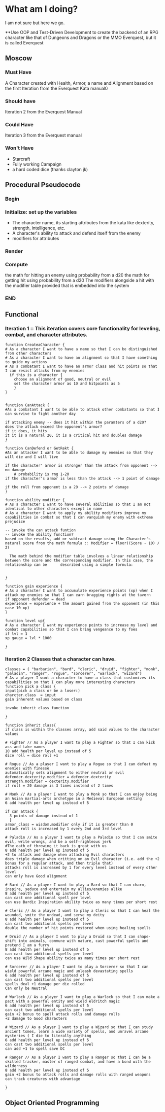 # What am I doing?

I am not sure but here we go.

**Use OOP and Test-Driven Development to create the backend of an RPG character like that of Dungeons and Dragons or the MMO Everquest, but it is called
Everquest

## Moscow
### Must Have
A Character created with Health, Armor, a name and Alignment based on the first Iteration from the Everquest Kata manual0
### Should have
Iteration 2 from the Everquest Manual
### Could Have
Iteration 3 from the Everquest manual
### Won't Have
* Starcraft
* Fully working Campaign
* a hard coded dice (thanks clayton jk)

## Procedural Pseudocode

### Begin

### Initialize: set up the variables

- The character name, its starting attributes from the kata like dexterity, strength, intelligence, etc.
- A character's ability to attack and defend itself from the enemy
- modifiers for attributes
### Render
### Compute
the math for hitting an enemy using probability from a d20
the math for getting hit using probability from a d20
The modifiers alongside a hit with the modifier table provided that is embedded into the system
### END

## Functional
### Iteration 1 :: This iteration covers core functionality for leveling, combat, and character attributes.
```
function CreateaCharacter {
# As a character I want to have a name so that I can be distinguished from other characters
# As a character I want to have an alignment so that I have something to guide my actions
# As a combatant I want to have an armor class and hit points so that I can resist attacks from my enemies
  if this is a character {
    choose an alignment of good, neutral or evil
    set the character armor as 10 and hitpoints as 5
    }
}


function CanAttack {
#As a combatant I want to be able to attack other combatants so that I can survive to fight another day

if attacking enemy -- does it hit within the paramters of a d20?
does the attack exceed the opponent's armor?
if it does, it hits
it it is a natural 20, it is a critical hit and doubles damage
}

function CanDefend or GetRekt {
#As an attacker I want to be able to damage my enemies so that they will die and I will live

if the character' armor is stronger than the attack from opponent --> no damage
    # probability is rng 1-20
if the character's armor is less than the attack --> 1 point of damage

if the roll from opponent is a 20 --> 2 points of damage
}

function ability modifier {
# As a character I want to have several abilities so that I am not identical to other characters except in name
# As a character I want to apply my ability modifiers improve my capabilities in combat so that I can vanquish my enemy with extreme prejudice

-- invoke the can attack funtion
-- invoke the ability function?
based on the results, add or subtract damage using the Character's natural score from the math formula :: Modifier = floor((Score - 10) / 2)
 
  The math behind the modifier table involves a linear relationship between the score and the corresponding modifier. In this case, the relationship can be      described using a simple formula:


}

function gain experience {
# As a character I want to accumulate experience points (xp) when I attack my enemies so that I can earn bragging rights at the tavern
if opponent defender = dead
experience = experience + the amount gained from the opponent (in this case 10 xp)
}

function level up{
# As a character I want my experience points to increase my level and combat capabilities so that I can bring vengeance to my foes
if lvl = 1
xp gauge = lvl * 1000

}
```


### Iteration 2 Classes that a character can have.
```
classes = ( "barbarian", "bard", "cleric", "druid", "fighter", "monk", "paladin", "ranger", "rogue", "sorcerer", "warlock", "wizard")
# As a player I want a character to have a class that customizes its capabilities so that I can play more interesting characters
function pick a class {
input(pick a class or be a loser:)
charcter.class  = input
gain inherent values based on class

invoke inherit class function

}

function inherit class{
if class is within the classes array, add said values to the character values

# Fighter // As a player I want to play a Fighter so that I can kick ass and take names
10 add health per level up instead of 5 
dice roll = dice roll +1

# Rogue // As a player I want to play a Rogue so that I can defeat my enemies with finesse
automatically sets alignment to either neutral or evil
defender.dexterity.modifier = defender.dexterity
strength.modifier = dexterity.modifier
if roll = 20 damage is 3 times instead of 2 times

# Monk // As a player I want to play a Monk so that I can enjoy being an Asian martial-arts archetype in a Medieval European setting
6 add health per level up instead of 5

if can attack {
  3 points of damage instead of 1
  }
armor_class = wisdom.modifier only if it is greater than 0
attack roll is increased by 1 every 2nd and 3rd level

# Paladin // As a player I want to play a Paladin so that I can smite evil, write wrongs, and be a self-righteous jerk
#The oath of throwing it back is great with us
8 add health per level up instead of 5
+2 to attack and damage when attacking Evil characters
does triple damage when critting on an Evil character (i.e. add the +2 bonus for a regular attack, and then triple that)
attacks roll is increased by 1 for every level instead of every other level
can only have Good alignment

# Bard // As a player I want to play a Bard so that I can charm, inspire, seduce and entertain my allies/enemies alike
8 add health per level up instead of 5
can cast one additional spell per level
can use Bardic Inspiration ability twice as many times per short rest

# Cleric // As a player I want to play a Cleric so that I can heal the wounded, smite the undead, and serve my deity
8 add health per level up instead of 5
can cast two additional spells per level
double the number of hit points restored when using healing spells

# Druid // As a player I want to play a Druid so that I can shape-shift into animals, commune with nature, cast powerful spells and pretend I am a furry
8 add health per level up instead of 5
can cast two additional spells per level
can use Wild Shape ability twice as many times per short rest

# Sorcerer // As a player I want to play a Sorcerer so that I can wield powerful arcane magic and unleash devastating spells
6 add health per level up instead of 5
can cast two additional spells per level
spells deal +1 damage per die rolled
Can only be Neutral

# Warlock // As a player I want to play a Warlock so that I can make a pact with a powerful entity and wield eldritch magic
6 add health per level up instead of 5
can cast two additional spells per level
gain +2 bonus to spell attack rolls and damage rolls
+2 damage to Good characters

# Wizard // As a player I want to play a Wizard so that I can study ancient tomes, learn a wide variety of spells, and unravel arcane mysteries ( I die to literally anything
6 add health per level up instead of 5
can cast two additional spells per level
can add +1 to spell save DC

# Ranger // As a player I want to play a Ranger so that I can be a skilled tracker, master of ranged combat, and have a bond with the wilderness
8 add health per level up instead of 5
gain +2 bonus to attack rolls and damage rolls with ranged weapons
can track creatures with advantage

}
```
## Object Oriented Programming


